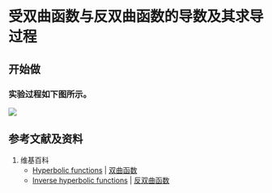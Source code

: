 # 受双曲函数与反双曲函数的导数及其求导过程

## 开始做

### 实验过程如下图所示。

![](/images/微分/导数的计算方法和运算法则/基本函数的导数及其求导过程/受双曲函数与反双曲函数/1a1.jpg)

## 参考文献及资料

1. 维基百科
	- [Hyperbolic functions](https://en.wikipedia.org/wiki/Hyperbolic_functions) | [双曲函数](https://zh.wikipedia.org/wiki/双曲函数) 
	- [Inverse hyperbolic functions](https://en.wikipedia.org/wiki/Inverse_hyperbolic_functions) | [反双曲函数](https://zh.wikipedia.org/wiki/反双曲函数) 
